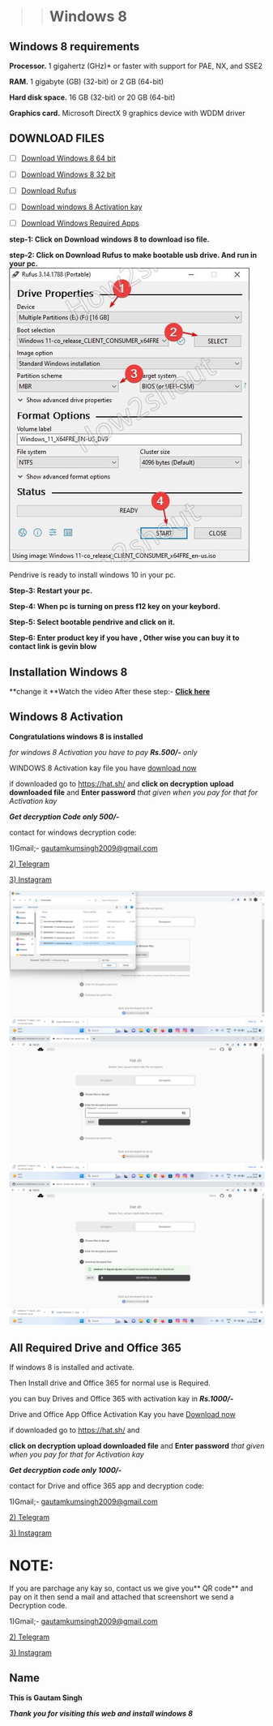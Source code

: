 > > # Windows 8



## Windows 8 requirements


**Processor.** 1 gigahertz (GHz)* or faster with support for PAE, NX, and SSE2

**RAM.** 1 gigabyte (GB) (32-bit) or 2 GB (64-bit)

**Hard disk space.** 16 GB (32-bit) or 20 GB (64-bit)

**Graphics card.** Microsoft DirectX 9 graphics device with WDDM driver

## DOWNLOAD FILES

- [ ] [Download Windows 8 64 bit](https://software.download.prss.microsoft.com/dbazure/Win8.1_English_x64.iso?t=9f9f34f7-3688-48cc-9356-bd2b78342c38&e=1685216005&h=75e4a1b4bdff5d63733b0893cad6eaa93354dbf7315045bb28ca31ec0945872d)

- [ ] [Download Windows 8 32 bit](https://software.download.prss.microsoft.com/dbazure/Win8.1_English_x32.iso?t=9f9f34f7-3688-48cc-9356-bd2b78342c38&e=1685216005&h=b64bc203a0bb8e1bdb834ef20263f8128988753b16c75f12748843ba34c2de09)

- [ ] [Download Rufus ](https://github.com/pbatard/rufus/releases/download/v4.0/rufus-4.0.exe)

- [ ] [Download windows 8 Activation kay]( https://download1594.mediafire.com/abmxn6oaewrg6VkCzeOakR92QSZoJfXiC4DX9-ATtKXftm_aGER1BAMgYn8Ndu6SnvsvxtA0mc1pHdi9ZI2MXtVWNIOK3uApNLsIjb_1E9oAP7ugoqG1o4RPb8fqtJU-ebm9iJv-VL0NG_1ZGLqwqxU_kKVh7dSElHm1oi_FjLElL1A/53gr9d5pos8hynw/windows+8.1+Activation+kay.zip.enc)

- [ ] [Download Windows Required Apps]( https://bit.ly/3OpkNwT)


**step-1: Click on Download windows 8 to download iso file.**


**step-2: Click on Download Rufus to make bootable usb drive. And run in your pc.**
<img src="https://github.com/Technology-Tip/windows11/blob/main/create-Windows-11-bootable-USB-drive-using-rufus.jpg"/>

Pendrive is ready to install windows 10 in your pc.

**Step-3: Restart your pc.**

**Step-4: When pc is turning on press f12 key on your keybord.**

**Step-5: Select bootable pendrive and click on it.**

**Step-6: Enter product key if you have , Other wise you can buy it to contact link is gevin blow**

## Installation Windows 8


**change it **Watch the video After these step:- [**Click here**](https://vimeo.com/827669299?share=copy)


## Windows 8  Activation

**Congratulations windows 8 is installed**

_for windows 8 Activation you have to pay **Rs.500/-** only_ 

WINDOWS 8 Activation kay file you have [download now](https://download1594.mediafire.com/abmxn6oaewrg6VkCzeOakR92QSZoJfXiC4DX9-ATtKXftm_aGER1BAMgYn8Ndu6SnvsvxtA0mc1pHdi9ZI2MXtVWNIOK3uApNLsIjb_1E9oAP7ugoqG1o4RPb8fqtJU-ebm9iJv-VL0NG_1ZGLqwqxU_kKVh7dSElHm1oi_FjLElL1A/53gr9d5pos8hynw/windows+8.1+Activation+kay.zip.enc) 

if downloaded go to https://hat.sh/ and 
**click on decryption** **upload downloaded file** and **Enter password** _that given when you pay for that for Activation kay_

_**Get decryption Code only 500/-**_

contact for windows decryption code:

1)Gmail;- gautamkumsingh2009@gmail.com

[2) Telegram](https://t.me/technology_tip)

[3) Instagram](https://instagram.com/_btw_its_gautam)

<img src="https://github.com/Technology-Tip/windows11/blob/main/Screenshot%20(10).png"/>
<img src="https://github.com/Technology-Tip/windows11/blob/main/Screenshot%20(11).png"/>
<img src="https://github.com/Technology-Tip/windows11/blob/main/Screenshot%20(12).png"/>




## All Required Drive and Office 365

If windows 8 is installed and activate. 

Then Install drive and Office 365 for normal use is Required.

you can buy Drives and Office 365 with activation kay in _**Rs.1000/-**_

Drive and Office App Office Activation Kay you have [Download now]( https://bit.ly/3OpkNwT) 

if downloaded go to https://hat.sh/ and 

**click on decryption** **upload downloaded file** and **Enter password** _that given when you pay for that for Activation kay_

**_Get decryption code only 1000/-_**

contact for Drive and office 365 app and decryption code:

1)Gmail;- gautamkumsingh2009@gmail.com

[2) Telegram](https://t.me/technology_tip)

[3) Instagram](https://instagram.com/_btw_its_gautam)

# NOTE:
If you are parchage any kay so, contact us we give you** QR code** and pay on it then send a mail and attached that screenshort 
we send a Decryption code.

1)Gmail;- gautamkumsingh2009@gmail.com

[2) Telegram](https://t.me/technology_tip)

[3) Instagram](https://instagram.com/_btw_its_gautam)



## Name
**This is Gautam Singh**


**_Thank you for visiting this web and install windows 8_**
